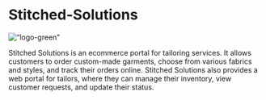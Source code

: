 # Stitched-Solutions
<p align=“center”><img src=“./logo-green.png” alt=“logo-green” width=“200”/> </p>
Stitched Solutions is an ecommerce portal for tailoring services. It allows customers to order custom-made garments, choose from various fabrics and styles, and track their orders online. Stitched Solutions also provides a web portal for tailors, where they can manage their inventory, view customer requests, and update their status.
